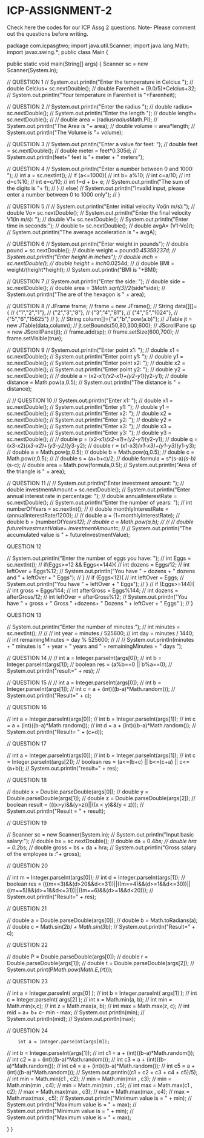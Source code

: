 # ICP-ASSIGNMENT-2
Check here the codes for our ICP Assg 2 questions. Note- Please comment out the questions before writing.

package com.icpasgtwo;
import java.util.Scanner;
import java.lang.Math;
import javax.swing.*;
public class Main {

   public static void main(String[] args) {
  Scanner sc = new Scanner(System.in);

//    QUESTION 1
//        System.out.println("Enter the temperature in Celcius ");
//    double Celcius= sc.nextDouble();
//    double Farenheit = (9.0/5)*Celcius+32;
//        System.out.println("Your temperature in Farenheit is "+Farenheit);


//      QUESTION 2
//        System.out.println("Enter the radius ");
//        double radius= sc.nextDouble();
//        System.out.println("Enter the length ");
//        double length= sc.nextDouble();
//
//        double area = (radius*radius*Math.PI);
//        System.out.println("The Area is "+ area);
//        double volume = area*length;
//        System.out.println("The Volume is "+ volume);

//        QUESTION 3
//        System.out.println("Enter a value for feet: ");
//        double feet = sc.nextDouble();
//        double meter = feet*0.305d;
//        System.out.println(feet+" feet is "+ meter + " meters");


//        QUESTION 4
//        System.out.println("Enter a number between 0 and 1000: ");
//        int a = sc.nextInt();
//        if (a<=1000){
//            int b= a%10;
//            int c=a/10;
//            int d=c%10;
//            int e=c/10;
//            int f=d + b+ e;
//            System.out.println("The sum of the digits is "+ f);
//        }
//        else{
//            System.out.println("Invalid input, please enter a number between 0 to 1000 only");
//        }


//        QUESTION 5
//
//        System.out.println("Enter initial velocity Vo(in m/s):");
//        double Vo= sc.nextDouble();
//        System.out.println("Enter the final velocity V1(in m/s): ");
//        double V1= sc.nextDouble();
//        System.out.println("Enter time in seconds:");
//        double t= sc.nextDouble();
//        double avgA= (V1-Vo)/t;
//        System.out.println("The average acceleration is "+ avgA);

//        QUESTION 6
//        System.out.println("Enter weight in pounds");
//        double pound = sc.nextDouble();
//        double weight = pound*0.45359237d;
//        System.out.println("Enter height in inches");
//        double inch = sc.nextDouble();
//        double height = inch*0.0254d;
//
//        double BMI = weight/(height*height);
//        System.out.println("BMI is "+BMI);

//        QUESTION 7
//        System.out.println("Enter the side: ");
//        double side = sc.nextDouble();
//        double area = 3*Math.sqrt(3)/2*(side*side);
//        System.out.println("The are of the hexagon is " + area);

//        QUESTION 8
//        JFrame frame;
//        frame = new JFrame();
//        String data[][]={
//                {"1","2","1"},
//                {"2","3","8"},
//                {"3","4","81"},
//                {"4","5","1024"},
//                {"5","6","15625"}
//        };
//        String column[]={"a","b","pow(a.b)"};
//        JTable jt = new JTable(data,column);
//        jt.setBounds(50,80,300,600);
//        JScrollPane sp = new JScrollPane(jt);
//        frame.add(sp);
//        frame.setSize(600,700);
//        frame.setVisible(true);

//        QUESTION 9
//        System.out.println("Enter point x1: ");
//        double x1 = sc.nextDouble();
//        System.out.println("Enter point y1: ");
//        double y1 = sc.nextDouble();
//        System.out.println("Enter point x2: ");
//        double x2 = sc.nextDouble();
//        System.out.println("Enter point y2: ");
//        double y2 = sc.nextDouble();
//
//        double a = (x2-x1)*(x2-x1)+(y2-y1)*(y2-y1);
//        double distance = Math.pow(a,0.5);
//        System.out.println("The distance is " + distance);

//
//        QUESTION 10
//        System.out.println("Enter x1: ");
//        double x1 = sc.nextDouble();
//        System.out.println("Enter y1: ");
//        double y1 = sc.nextDouble();
//        System.out.println("Enter x2: ");
//        double x2 = sc.nextDouble();
//        System.out.println("Enter y2: ");
//        double y2 = sc.nextDouble();
//        System.out.println("Enter x3: ");
//        double x3 = sc.nextDouble();
//        System.out.println("Enter y3: ");
//        double y3 = sc.nextDouble();
//
//        double p = (x2-x1)*(x2-x1)+(y2-y1)*(y2-y1);
//        double q = (x3-x2)*(x3-x2)+(y3-y2)*(y3-y2);
//        double r = (x1-x3)*(x1-x3)+(y1-y3)*(y1-y3);
//        double a = Math.pow(p,0.5);
//        double b = Math.pow(q,0.5);
//        double c = Math.pow(r,0.5);
//
//        double s = (a+b+c)/2;
//        double formula = s*(s-a)*(s-b)*(s-c);
//        double area = Math.pow(formula,0.5);
//        System.out.println("Area of the triangle is " + area);

//        QUESTION 11
//
//        System.out.println("Enter investment amount: ");
//        double investmentAmount = sc.nextDouble();
//        System.out.println("Enter annual interest rate in percentage: ");
//        double annualInterestRate = sc.nextDouble();
//        System.out.println("Enter the number of years: ");
//        int numberOfYears = sc.nextInt();
//
//        double monthlyInterestRate = (annualInterestRate/1200);
//
//        double a = (1+monthlyInterestRate);
//        double b = (numberOfYears*12);
//        double c = Math.pow(a,b);
//
//
//        double futureInvestmentValue= investmentAmount*c;
//
//        System.out.println("The accumulated value is " + futureInvestmentValue);


QUESTION 12

//        System.out.println("Enter the number of eggs you have: ");
//        int Eggs = sc.nextInt();
//        if(Eggs>=12 && Eggs<=144){
//            int dozens = Eggs/12;
//            int leftOver = Eggs%12;
//            System.out.println("You have " + dozens + " dozens and " + leftOver + " Eggs");
//        }
//        if (Eggs<12){
//            int leftOver = Eggs;
//            System.out.println("You have " + leftOver + " Eggs");
//        }
//        if (Eggs>=144){
//            int gross = Eggs/144;
//            int afterGross = Eggs%144;
//            int dozens = afterGross/12;
//            int leftOver = afterGross%12;
//            System.out.println("You have " + gross + " Gross " +dozens+ " Dozens " + leftOver + " Eggs" );
//        }


QUESTION 13

//        System.out.println("Enter the number of minutes:");
//        int minutes = sc.nextInt();
//
//
//        int year = minutes / 525600;
//        int day = minutes / 1440;
//        int remainingMinutes = day % 525600;
//
//
//        System.out.println(minutes + " minutes is " + year + " years and "  +  remainingMinutes + " days ");


//        QUESTION 14
//
//                int a = Integer.parseInt(args[0]);
//                int b = Integer.parseInt(args[1]);
//                boolean res = (a%b==0 || b%a==0);
//                System.out.println("result=" + res);
//

//        QUESTION 15
//
//        int a = Integer.parseInt(args[0]);
//        int b = Integer.parseInt(args[1]);
//        int c = a + (int)((b-a)*Math.random());
//        System.out.println("Result=" + c);


//        QUESTION 16

//        int a = Integer.parseInt(args[0]);
//        int b = Integer.parseInt(args[1]);
//        int c = a + (int)((b-a)*Math.random());
//        int d = a + (int)((b-a)*Math.random());
//        System.out.println("Result= " + (c+d));


//        QUESTION 17

//        int a = Integer.parseInt(args[0]);
//        int b = Integer.parseInt(args[1]);
//        int c = Integer.parseInt(args[2]);
//        boolean res = (a<=(b+c) || b<=(c+a) || c<=(a+b));
//        System.out.println("result=" + res);


//        QUESTION 18

//        double x = Double.parseDouble(args[0]);
//        double y = Double.parseDouble(args[1]);
//        double z = Double.parseDouble(args[2]);
//        boolean result = (((x>y)&&(y>z))||((x < y)&&(y < z)));
//        System.out.println("Result = " + result);


//        QUESTION 19

//        Scanner sc = new Scanner(System.in);
//        System.out.println("Input basic salary:");
//        double bs = sc.nextDouble();
//        double da = 0.4*bs;
//        double hra = 0.2*bs;
//        double gross = bs + da + hra;
//        System.out.println("Gross salary of the employee is :"+ gross);


//        QUESTION 20

//        int m = Integer.parseInt(args[0]);
//        int d = Integer.parseInt(args[1]);
//        boolean res = (((m==3)&&(d>20&&d<=31))||((m==4)&&(d>=1&&d<=30))||((m==5)&&(d>=1&&d<=31))||((m==6)&&(d>=1&&d<20)));
//        System.out.println("Result=" + res);


//        QUESTION 21

//        double a = Double.parseDouble(args[0]);
//        double b = Math.toRadians(a);
//        double c = Math.sin(2*b) + Math.sin(3*b);
//        System.out.println("Result=" + c);


//        QUESTION 22

//        double P = Double.parseDouble(args[0]);
//        double r = Double.parseDouble(args[1]);
//        double t = Double.parseDouble(args[2]);
//        System.out.print(P*Math.pow(Math.E,(r*t)));


//        QUESTION 23

//        int a = Integer.parseInt( args[0] );
//        int b = Integer.parseInt( args[1] );
//        int c = Integer.parseInt( args[2] );
//        int x = Math.min(a, b);
//        int min = Math.min(x,c);
//        int z = Math.max(a, b);
//        int max = Math.max(z, c);
//        int mid = a+ b+ c- min - max;
//        System.out.println(min);
//        System.out.println(mid);
//        System.out.println(max);


//        QUESTION 24

        int a = Integer.parseInt(args[0]);
//        int b = Integer.parseInt(args[1]);
//        int c1 = a + (int)((b-a)*Math.random());
//        int c2 = a + (int)((b-a)*Math.random());
//        int c3 = a + (int)((b-a)*Math.random());
//        int c4 = a + (int)((b-a)*Math.random());
//        int c5 = a + (int)((b-a)*Math.random());
//        System.out.println((c1 + c2 + c3 + c4 + c5)/5);
//        int min = Math.min(c1 , c2);
//        min = Math.min(min , c3);
//        min = Math.min(min , c4);
//        min = Math.min(min , c5);
//        int max = Math.max(c1 , c2);
//        max = Math.max(max , c3);
//        max = Math.max(max , c4);
//        max = Math.max(max , c5);
//        System.out.println("Minimum value is = " + min);
//        System.out.println("Maximum value is = " + max);
//        System.out.println("Minimum value is = " + min);
//        System.out.println("Maximum value is = " + max);



























   }
}




















